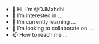 - 👋 Hi, I’m @DJMahdhi
- 👀 I’m interested in ...
- 🌱 I’m currently learning ...
- 💞️ I’m looking to collaborate on ...
- 📫 How to reach me ...

<!---
DJMahdhi/DJMahdhi is a ✨ special ✨ repository because its `README.md` (this file) appears on your GitHub profile.
You can click the Preview link to take a look at your changes.
--->
